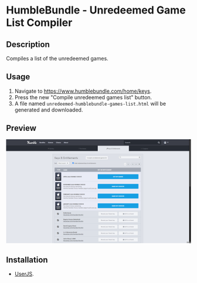 # HumbleBundle - Unredeemed Game List Compiler

## Description

Compiles a list of the unredeemed games.

## Usage

1. Navigate to https://www.humblebundle.com/home/keys.
2. Press the new "Compile unredeemed games list" button.
3. A file named `unredeemed-humblebundle-games-list.html` will be generated and downloaded.

## Preview

![Preview](preview.png)

## Installation

- [UserJS](./humblebundle-unredeemed-game-list-compiler.user.js).